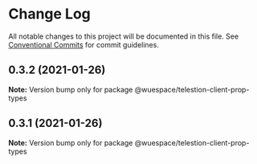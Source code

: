 # Change Log

All notable changes to this project will be documented in this file.
See [Conventional Commits](https://conventionalcommits.org) for commit guidelines.

## 0.3.2 (2021-01-26)

**Note:** Version bump only for package @wuespace/telestion-client-prop-types





## 0.3.1 (2021-01-26)

**Note:** Version bump only for package @wuespace/telestion-client-prop-types
